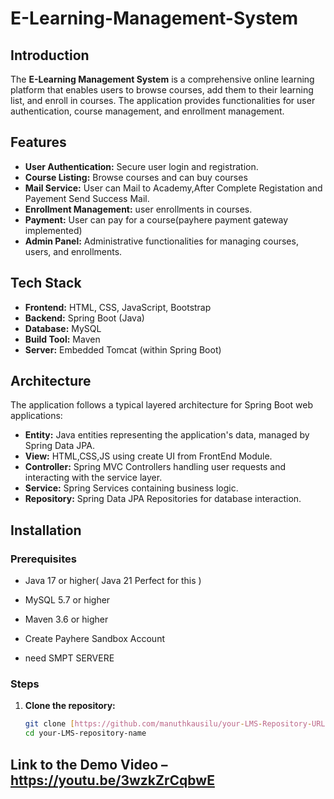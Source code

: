 # E-Learning-Management-System

## Introduction

The **E-Learning Management System** is a comprehensive online learning platform that enables users to browse courses, add them to their learning list, and enroll in courses. The application provides functionalities for user authentication, course management, and enrollment management.

## Features

- **User Authentication:** Secure user login and registration.
- **Course Listing:** Browse courses and can buy courses
- **Mail Service:** User can Mail to Academy,After Complete Registation and Payement Send Success Mail.
- **Enrollment Management:** user enrollments in courses.
- **Payment:** User can pay for a course(payhere payment gateway implemented)
- **Admin Panel:** Administrative functionalities for managing courses, users, and enrollments.

## Tech Stack

- **Frontend:** HTML, CSS, JavaScript, Bootstrap
- **Backend:** Spring Boot (Java)
- **Database:** MySQL
- **Build Tool:** Maven
- **Server:** Embedded Tomcat (within Spring Boot)

## Architecture

The application follows a typical layered architecture for Spring Boot web applications:

- **Entity:** Java entities representing the application's data, managed by Spring Data JPA.
- **View:** HTML,CSS,JS using create UI from FrontEnd Module. 
- **Controller:** Spring MVC Controllers handling user requests and interacting with the service layer.
- **Service:** Spring Services containing business logic.
- **Repository:** Spring Data JPA Repositories for database interaction.

## Installation

### Prerequisites

- Java 17 or higher( Java 21 Perfect for this )
- MySQL 5.7 or higher
- Maven 3.6 or higher

- Create Payhere Sandbox Account

- need SMPT SERVERE 

### Steps

1. **Clone the repository:**

   ```bash
   git clone [https://github.com/manuthkausilu/your-LMS-Repository-URL.git](https://github.com/manuthkausilu/your-LMS-Repository-URL.git)
   cd your-LMS-repository-name


## Link to the Demo Video – https://youtu.be/3wzkZrCqbwE
